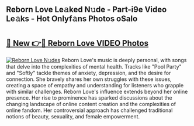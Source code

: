 ## Reborn Love Le𝚊ked N𝚞de - Part-i9e Video Le𝚊ks - Hot Onlyf𝚊ns Photos oSalo

# <h2><a href="http://ac44322.deff.icu/?id=Reborn+Love">🔗 New 👉🔴 Reborn Love VIDEO Photos</a></h2>

[![Reborn Love N𝚞des](https://i.imgur.com/rIISA9y.gif)](http://ac44322.deff.icu/?id=Reborn+Love)
Reborn Love's music is deeply personal, with songs that delve into the complexities of mental health. Tracks like "Pool Party" and "Softly" tackle themes of anxiety, depression, and the desire for connection. She bravely shares her own struggles with these issues, creating a space of empathy and understanding for listeners who grapple with similar challenges. Reborn Love's influence extends beyond her online presence. Her rise to prominence has sparked discussions about the changing landscape of online content creation and the complexities of online fandom. Her controversial approach has challenged traditional notions of beauty, sexuality, and female empowerment.
